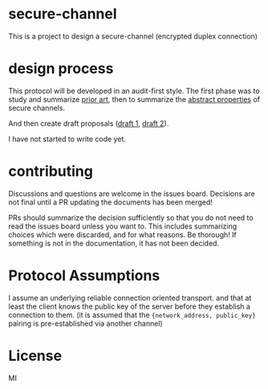 
# secure-channel

This is a project to design a secure-channel (encrypted duplex connection)

# design process

This protocol will be developed in an audit-first style.
The first phase was to study and summarize [prior art](./prior-art.md),
then to summarize the [abstract properties](./properties.md) of secure channels.

And then create draft proposals ([draft 1](./draft.md), [draft 2](./draft2.md)).

I have not started to write code yet.

# contributing

Discussions and questions are welcome in the issues board.
Decisions are not final until a PR updating the documents has been merged!

PRs should summarize the decision sufficiently so that you do not need to read the issues board unless you want to.
This includes summarizing choices which were discarded, and for what reasons.
Be thorough!
If something is not in the documentation, it has not been decided.

# Protocol Assumptions

I assume an underlying reliable connection oriented transport.
and that at least the client knows the public key of the server
before they establish a connection to them.
(it is assumed that the `{network_address, public_key}` pairing
is pre-established via another channel)

# License

MI
